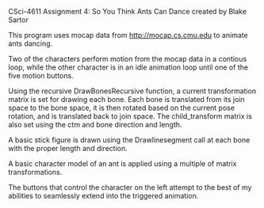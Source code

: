 CSci-4611 Assignment 4: So You Think Ants Can Dance
created by Blake Sartor

This program uses mocap data from http://mocap.cs.cmu.edu
to animate ants dancing.

Two of the characters perform motion from the mocap data in a contious loop,
while the other character is in an idle animation loop until one of the five motion buttons.

Using the recursive DrawBonesRecursive function, a current transformation matrix is set for drawing
each bone. Each bone is translated from its join space to the bone space, it is then rotated based on the
current pose rotation, and is translated back to join space. The child_transform matrix is also set
using the ctm and bone direction and length.

A basic stick figure is drawn using the Drawlinesegment call at each bone with the proper length and direction.

A basic character model of an ant is applied using a multiple of matrix transformations.

The buttons that control the character on the left attempt to the best of my abilities to seamlessly extend
into the triggered animation.




